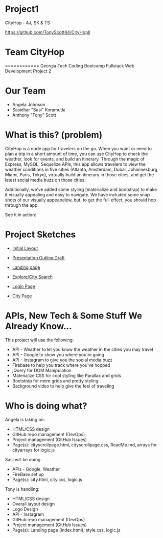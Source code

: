 # Project1
CityHop - AJ, SK &amp; TS

https://github.com/TonyScott44/CityHopII

# Team CityHop
============
Georgia Tech Coding Bootcamp
Fullstack Web Development
Project 2

# Our Team
* Angela Johnson
* Sasidhar "Sasi" Koramutla
* Anthony "Tony" Scott

# What is this? (problem)

CityHop is a node app for travelers on the go. When you want or need to plan a trip in a short amount of time, you can use CityHop to check the weather, look for events, and build an itinerary.  Through the magic of Express, MySQL, Sequelize APIs, this app allows travelers to view the weather conditions in five cities (Atlanta, Amsterdam, Dubai, Johannesburg, Miami, Paris, Tokyo), virtually build an itinerary in those cities, and get the latest social media buzz on those cities.

Additionally, we've added some styling (materialize and bootstrap) to make it visually appealing and easy to navigate. We have included some snap shots of our visually appeabelow, but, to get the full effect, you should hop through the app.

See it in action: 

# Project Sketches
* [Initial Layout](app/public/assets/planning_files/City_Hop_II_Flow_Chart.png)

* [Presentation Outline Draft](app/public/assets/planning_files/pres-outline-draft.docx)

* [Landing page](app/public/assets/planning_files/cityhopII_landing_page.png)

* [Explore/City Search](app/public/assets/planning_files/cityhopII_explore.png)

* [Login Page](app/public/assets/planning_files/cityhopII_login_page.png)

* [City Page](app/public/assets/planning_files/cityhopII_city_page-no_map.png)

# APIs, New Tech & Some Stuff We Already Know...
This project will use the following:
* API - Weather to let you know the weather in the cities you may travel
* API - Google to show you where you're going
* API - Instagram to give you the social media buzz
* Firebase to help you track where you've hopped
* jQuery for DOM Manipulation
* Materialize CSS for cool styling like Parallax and grids
* Bootstrap for more grids and pretty styling
* Background video to help give the feel of traveling

# Who is doing what?
Angela is taking on:
* HTML/CSS design
* GitHub repo management (DevOps)
* Project management (GitHub Issues)
* Page(s): cityscrollpage.html, cityscrollpage.css, ReadMe.md, arrays for cityarrays for logic.js

Sasi will be doing:
* APIs - Google, Weather
* FireBase set up
* Page(s): city.html, city.css, logic.js

Tony is handling:
* HTML/CSS design
* Overall layout design
* Logo Design
* API - Instagram
* GitHub repo management (DevOps)
* Project management (GitHub Issues)
* Page(s): Landing page (index.html), style.css, logic.js
